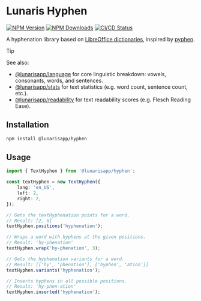 # Lunaris Hyphen

[![NPM Version](https://img.shields.io/npm/v/%40lunarisapp%2Fhyphen)](https://www.npmjs.com/package/@lunarisapp/hyphen)
[![NPM Downloads](https://img.shields.io/npm/dm/%40lunarisapp%2Fhyphen)](https://www.npmjs.com/package/@lunarisapp/hyphen)
[![CI/CD Status](https://img.shields.io/github/actions/workflow/status/LunarisApp/text-tools/checks.yml?label=CI%2FCD)](https://github.com/LunarisApp/text-tools/actions/workflows/checks.yml)

A hyphenation library based on [LibreOffice dictionaries](https://git.libreoffice.org/dictionaries), inspired by [pyphen](https://github.com/Kozea/Pyphen).

> [!TIP]
> See also:
>   - [@lunarisapp/language](https://github.com/LunarisApp/text-tools/tree/main/packages/language) for core linguistic breakdown: vowels, consonants, words, and sentences.
>   - [@lunarisapp/stats](https://github.com/LunarisApp/text-tools/tree/main/packages/stats) for text statistics (e.g. word count, sentence count, etc.).
>   - [@lunarisapp/readability](https://github.com/LunarisApp/text-tools/tree/main/packages/readability) for text readability scores (e.g. Flesch Reading Ease).

## Installation

```bash
npm install @lunarisapp/hyphen
```

## Usage

```typescript
import { TextHyphen } from '@lunarisapp/hyphen';

const textHyphen = new TextHyphen({
    lang: 'en_US',
    left: 2,
    right: 2,
});

// Gets the textHyphenation points for a word.
// Result: [2, 6]
textHyphen.positions('hyphenation');

// Wraps a word with hyphens at the given positions.
// Result: 'hy-phenation'
textHyphen.wrap('hy-phenation', 3);

// Gets the hyphenation variants for a word.
// Result: [['hy', 'phenation'], ['hyphen', 'ation']]
textHyphen.variants('hyphenation');

// Inserts hyphens in all possible positions.
// Result: 'hy-phen-ation'
textHyphen.inserted('hyphenation');
```

